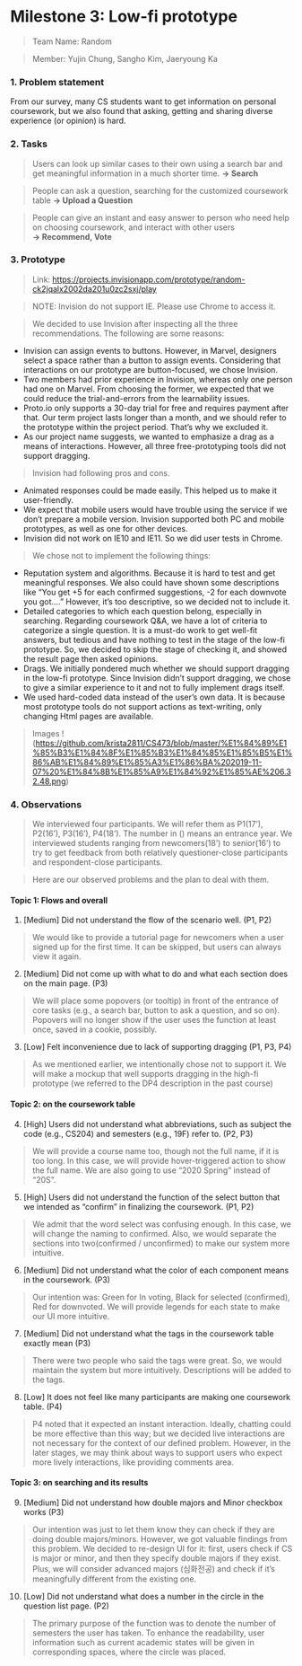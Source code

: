 # Milestone 3: Low-fi prototype
> Team Name: Random

> Member: Yujin Chung, Sangho Kim, Jaeryoung Ka

### 1. Problem statement
From our survey, many CS students want to get information on personal coursework, but we also found that asking, getting and sharing diverse experience (or opinion) is hard.

### 2. Tasks
> Users can look up similar cases to their own using a search bar and get meaningful information in a much shorter time.
> **-> Search**

> People can ask a question, searching for the customized coursework table 
> **-> Upload a Question**

> People can give an instant and easy answer to person who need help on choosing coursework, and interact with other users  
> **-> Recommend, Vote**

### 3. Prototype
> Link: https://projects.invisionapp.com/prototype/random-ck2jqalx2002da201u0zc2sxj/play

> NOTE: Invision do not support IE. Please use Chrome to access it.

> We decided to use Invision after inspecting all the three recommendations. The following are some reasons:
* Invision can assign events to buttons. However, in Marvel, designers select a space rather than a button to assign events. Considering that interactions on our prototype are button-focused, we chose Invision.
* Two members had prior experience in Invision, whereas only one person had one on Marvel. From choosing the former, we expected that we could reduce the trial-and-errors from the learnability issues.
* Proto.io only supports a 30-day trial for free and requires payment after that. Our term project lasts longer than a month, and we should refer to the prototype within the project period. That’s why we excluded it.
* As our project name suggests, we wanted to emphasize a drag as a means of interactions. However, all three free-prototyping tools did not support dragging.

> Invision had following pros and cons.
* Animated responses could be made easily. This helped us to make it user-friendly.
* We expect that mobile users would have trouble using the service if we don’t prepare a mobile version. Invision supported both PC and mobile prototypes, as well as one for other devices.
* Invision did not work on IE10 and IE11. So we did user tests in Chrome.

> We chose not to implement the following things:
* Reputation system and algorithms. Because it is hard to test and get meaningful responses. We also could have shown some descriptions like “You get +5 for each confirmed suggestions, -2 for each downvote you got….” However, it’s too descriptive, so we decided not to include it.
* Detailed categories to which each question belong, especially in searching. Regarding coursework Q&A, we have a lot of criteria to categorize a single question. It is a must-do work to get well-fit answers, but tedious and have nothing to test in the stage of the low-fi prototype. So, we decided to skip the stage of checking it, and showed the result page then asked opinions.
* Drags. We initially pondered much whether we should support dragging in the low-fi prototype. Since Invision didn’t support dragging, we chose to give a similar experience to it and not to fully implement drags itself. 
* We used hard-coded data instead of the user’s own data. It is because most prototype tools do not support actions as text-writing, only changing Html pages are available. 

> Images
!(https://github.com/krista2811/CS473/blob/master/%E1%84%89%E1%85%B3%E1%84%8F%E1%85%B3%E1%84%85%E1%85%B5%E1%86%AB%E1%84%89%E1%85%A3%E1%86%BA%202019-11-07%20%E1%84%8B%E1%85%A9%E1%84%92%E1%85%AE%206.32.48.png)

### 4. Observations
> We interviewed four participants. We will refer them as P1(17’), P2(16’), P3(16’), P4(18’). The number in () means an entrance year. We interviewed students ranging from newcomers(18’) to senior(16’) to try to get feedback from both relatively questioner-close participants and respondent-close participants.

> Here are our observed problems and the plan to deal with them.

#### Topic 1: Flows and overall
1. [Medium] Did not understand the flow of the scenario well. (P1, P2)
> We would like to provide a tutorial page for newcomers when a user signed up for the first time. It can be skipped, but users can always view it again.
2. [Medium] Did not come up with what to do and what each section does on the main page. (P3)
> We will place some popovers (or tooltip) in front of the entrance of core tasks (e.g., a search bar, button to ask a question, and so on). Popovers will no longer show if the user uses the function at least once, saved in a cookie, possibly.
3. [Low] Felt inconvenience due to lack of supporting dragging (P1, P3, P4)
> As we mentioned earlier, we intentionally chose not to support it. We will make a mockup that well supports dragging in the high-fi prototype (we referred to the DP4 description in the past course)

#### Topic 2: on the coursework table
4. [High] Users did not understand what abbreviations, such as subject the code (e.g., CS204) and semesters (e.g., 19F) refer to. (P2, P3) 
> We will provide a course name too, though not the full name, if it is too long. In this case, we will provide hover-triggered action to show the full name. We are also going to use “2020 Spring” instead of “20S”.
5. [High] Users did not understand the function of the select button that we intended as “confirm” in finalizing the coursework. (P1, P2)
> We admit that the word select was confusing enough. In this case, we will change the naming to confirmed. Also, we would separate the sections into two(confirmed / unconfirmed) to make our system more intuitive.
6. [Medium] Did not understand what the color of each component means in the coursework. (P3)
> Our intention was: Green for In voting, Black for selected (confirmed), Red for downvoted. We will provide legends for each state to make our UI more intuitive.
7. [Medium] Did not understand what the tags in the coursework table exactly mean (P3)
> There were two people who said the tags were great. So, we would maintain the system but more intuitively. Descriptions will be added to the tags.
8. [Low] It does not feel like many participants are making one coursework table. (P4)
> P4 noted that it expected an instant interaction. Ideally, chatting could be more effective than this way; but we decided live interactions are not necessary for the context of our defined problem. However, in the later stages, we may think about ways to support users who expect more lively interactions, like providing comments area.

#### Topic 3: on searching and its results
9. [Medium] Did not understand how double majors and Minor checkbox works (P3)
> Our intention was just to let them know they can check if they are doing double majors/minors. However, we got valuable findings from this problem. We decided to re-design UI for it: first, users check if CS is major or minor, and then they specify double majors if they exist. Plus, we will consider advanced majors (심화전공) and check if it’s meaningfully different from the existing one.
10. [Low] Did not understand what does a number in the circle in the question list page. (P2)
> The primary purpose of the function was to denote the number of semesters the user has taken. To enhance the readability, user information such as current academic states will be given in corresponding spaces, where the circle was placed. 


